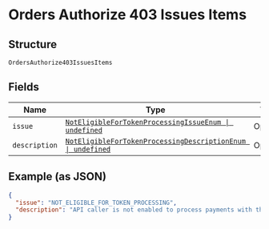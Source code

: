 
# Orders Authorize 403 Issues Items

## Structure

`OrdersAuthorize403IssuesItems`

## Fields

| Name | Type | Tags | Description |
|  --- | --- | --- | --- |
| `issue` | [`NotEligibleForTokenProcessingIssueEnum \| undefined`](../../doc/models/not-eligible-for-token-processing-issue-enum.md) | Optional | - |
| `description` | [`NotEligibleForTokenProcessingDescriptionEnum \| undefined`](../../doc/models/not-eligible-for-token-processing-description-enum.md) | Optional | - |

## Example (as JSON)

```json
{
  "issue": "NOT_ELIGIBLE_FOR_TOKEN_PROCESSING",
  "description": "API caller is not enabled to process payments with the specified type of token. Please contact customer support to request permissions to process transactions with this type of token."
}
```

